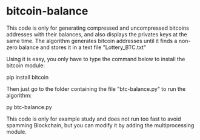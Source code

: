 # bitcoin-balance
This code is only for generating compressed and uncompressed bitcoins addresses with their balances, and also displays the privates keys at the same time. The algorithm generates bitcoin addresses until it finds a non-zero balance and stores it in a text file "Lottery_BTC.txt"

Using it is easy, you only have to type the command below to install the bitcoin module:

pip install bitcoin

Then just go to the folder containing the file "btc-balance.py" to run the algorithm:

py btc-balance.py

This code is only for example study and does not run too fast to avoid spamming Blockchain, but you can modify it by adding the multiprocessing module.
